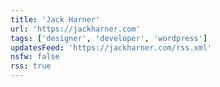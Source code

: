 ```yaml
---
title: 'Jack Harner'
url: 'https://jackharner.com'
tags: ['designer', 'developer', 'wordpress']
updatesFeed: 'https://jackharner.com/rss.xml'
nsfw: false
rss: true
---
```

